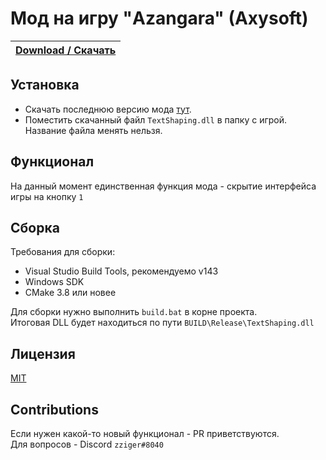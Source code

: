 # Мод на игру "Azangara" (Axysoft)

|[**Download / Скачать**](https://github.com/zziger/azangara-mod/releases/latest/download/TextShaping.dll)|
|-|

## Установка

- Скачать последнюю версию мода [тут](https://github.com/zziger/azangara-mod/releases/latest/download/TextShaping.dll).
- Поместить скачанный файл `TextShaping.dll` в папку с игрой. Название файла менять нельзя.

## Функционал

На данный момент единственная функция мода - скрытие интерфейса игры на кнопку `1`

## Сборка

Требования для сборки:
- Visual Studio Build Tools, рекомендуемо v143
- Windows SDK
- CMake 3.8 или новее

Для сборки нужно выполнить `build.bat` в корне проекта.<br>
Итоговая DLL будет находиться по пути `BUILD\Release\TextShaping.dll`

## Лицензия

[MIT](LICENSE)

## Contributions

Если нужен какой-то новый функционал - PR приветствуются.<br>
Для вопросов - Discord `zziger#8040`